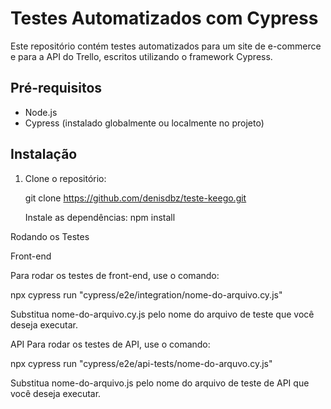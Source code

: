 # Testes Automatizados com Cypress

Este repositório contém testes automatizados para um site de e-commerce e para a API do Trello, escritos utilizando o framework Cypress.

## Pré-requisitos

- Node.js
- Cypress (instalado globalmente ou localmente no projeto)

## Instalação

1. Clone o repositório:

   git clone https://github.com/denisdbz/teste-keego.git

   Instale as dependências:
npm install

Rodando os Testes

Front-end

Para rodar os testes de front-end, use o comando:

npx cypress run "cypress/e2e/integration/nome-do-arquivo.cy.js"

Substitua nome-do-arquivo.cy.js pelo nome do arquivo de teste que você deseja executar.

API
Para rodar os testes de API, use o comando:

npx cypress run "cypress/e2e/api-tests/nome-do-arquvo.cy.js"

Substitua nome-do-arquivo.js pelo nome do arquivo de teste de API que você deseja executar.

